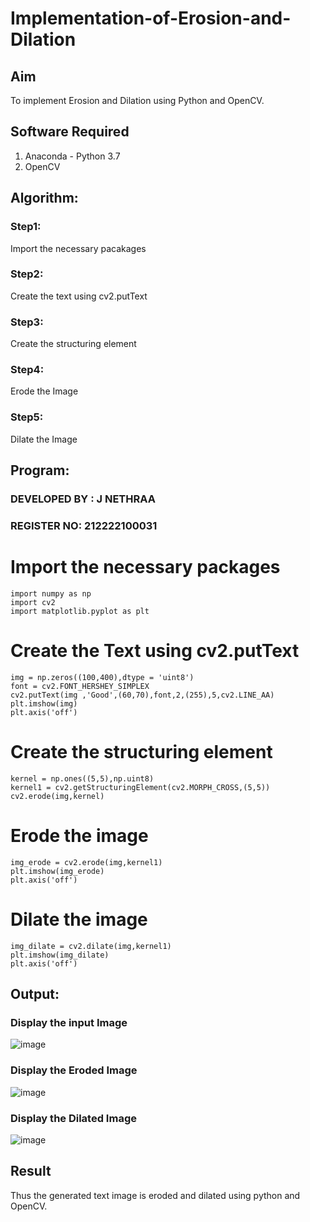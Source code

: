 # Implementation-of-Erosion-and-Dilation
## Aim
To implement Erosion and Dilation using Python and OpenCV.
## Software Required
1. Anaconda - Python 3.7
2. OpenCV
## Algorithm:
### Step1:
Import the necessary pacakages

### Step2:
Create the text using cv2.putText

### Step3:
Create the structuring element

### Step4:
Erode the Image

### Step5:
Dilate the Image

 
## Program:

### DEVELOPED BY : J NETHRAA
### REGISTER NO: 212222100031

# Import the necessary packages
```PY
import numpy as np
import cv2
import matplotlib.pyplot as plt
```
# Create the Text using cv2.putText
```PY
img = np.zeros((100,400),dtype = 'uint8')
font = cv2.FONT_HERSHEY_SIMPLEX
cv2.putText(img ,'Good',(60,70),font,2,(255),5,cv2.LINE_AA)
plt.imshow(img)
plt.axis('off')
```
# Create the structuring element
```PY
kernel = np.ones((5,5),np.uint8)
kernel1 = cv2.getStructuringElement(cv2.MORPH_CROSS,(5,5))
cv2.erode(img,kernel)
```
# Erode the image
```PY
img_erode = cv2.erode(img,kernel1)
plt.imshow(img_erode)
plt.axis('off')
```
# Dilate the image
```PY
img_dilate = cv2.dilate(img,kernel1)
plt.imshow(img_dilate)
plt.axis('off')
```
## Output:

### Display the input Image
![image](https://github.com/Nethraa24/erosion--dilation/assets/121215786/8d5f3b0e-fe62-4b90-876d-d6c14a93c6b7)

### Display the Eroded Image
![image](https://github.com/Nethraa24/erosion--dilation/assets/121215786/698f022e-c5be-444e-8b00-af793da17ba5)


### Display the Dilated Image
![image](https://github.com/Nethraa24/erosion--dilation/assets/121215786/9f5db037-f927-40f2-b1ca-9a0d222eb58a)

## Result
Thus the generated text image is eroded and dilated using python and OpenCV.
